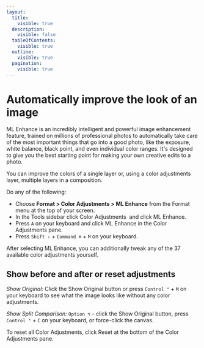```yaml
---
layout:
  title:
    visible: true
  description:
    visible: false
  tableOfContents:
    visible: true
  outline:
    visible: true
  pagination:
    visible: true
---
```


# Automatically improve the look of an image

ML Enhance is an incredibly intelligent and powerful image enhancement feature, trained on millions of professional photos to automatically take care of the most important things that go into a good photo, like the exposure, white balance, black point, and even individual color ranges. It's designed to give you the best starting point for making your own creative edits to a photo.

You can improve the colors of a single layer or, using a color adjustments layer, multiple layers in a composition.

Do any of the following:

* Choose **Format > Color Adjustments > ML Enhance** from the Format menu at the top of your screen.
* In the Tools sidebar click Color Adjustments <img src="https://help.pixelmator.com/pixelmator-pro/3.5/assets/English/1581000192000.png" alt="" data-size="line"> and click ML Enhance.
* Press `A` on your keyboard and click ML Enhance in the Color Adjustments pane.
* Press `Shift ⇧` + `Command ⌘` + `M` on your keyboard.

After selecting ML Enhance, you can additionally tweak any of the 37 available color adjustments yourself.

## Show before and after or reset adjustments

_Show Original:_ Click the Show Original button or press `Control ⌃` + `M` on your keyboard to see what the image looks like without any color adjustments.

_Show Split Comparison:_ `Option ⌥` – click the Show Original button, press `Control ⌃` + `C` on your keyboard, or force-click the canvas.

To reset all Color Adjustments, click Reset at the bottom of the Color Adjustments pane.
